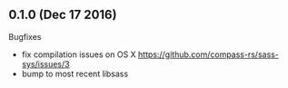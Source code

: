 ## 0.1.0 (Dec 17 2016)

Bugfixes
- fix compilation issues on OS X https://github.com/compass-rs/sass-sys/issues/3
- bump to most recent libsass
